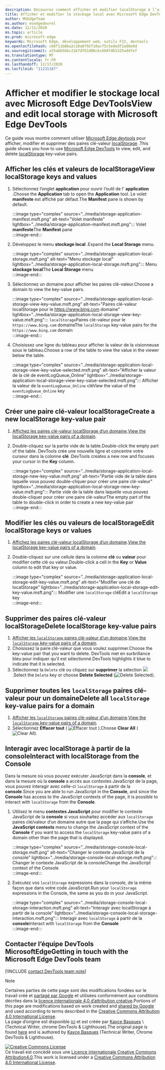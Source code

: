 ```yaml
---
description: Découvrez comment afficher et modifier localStorage à l’aide du volet stockage local et de la console.
title: Afficher et modifier le stockage local avec Microsoft Edge DevTools
author: MSEdgeTeam
ms.author: msedgedevrel
ms.date: 12/11/2020
ms.topic: article
ms.prod: microsoft-edge
keywords: Microsoft Edge, développement web, outils F12, devtools
ms.openlocfilehash: c68f11b8ba2c10a0792f10acf5c5ededf2ad8e8d
ms.sourcegitcommit: a35a6b5bbc21b7df61d08cbc6b074b5325ad4fef
ms.translationtype: MT
ms.contentlocale: fr-FR
ms.lasthandoff: 12/17/2020
ms.locfileid: "11231187"
---
```

<!-- Copyright Kayce Basques 

   Licensed under the Apache License, Version 2.0 (the "License");
   you may not use this file except in compliance with the License.
   You may obtain a copy of the License at

       https://www.apache.org/licenses/LICENSE-2.0

   Unless required by applicable law or agreed to in writing, software
   distributed under the License is distributed on an "AS IS" BASIS,
   WITHOUT WARRANTIES OR CONDITIONS OF ANY KIND, either express or implied.
   See the License for the specific language governing permissions and
   limitations under the License.  -->  

# <span data-ttu-id="f94b0-104">Afficher et modifier le stockage local avec Microsoft Edge DevTools</span><span class="sxs-lookup"><span data-stu-id="f94b0-104">View and edit local storage with Microsoft Edge DevTools</span></span>  

<span data-ttu-id="f94b0-105">Ce guide vous montre comment utiliser [Microsoft Edge devtools][MicrosoftEdgeDevTools] pour afficher, modifier et supprimer des paires clé-valeur [localStorage][MDNWindowsLocalStorage] .</span><span class="sxs-lookup"><span data-stu-id="f94b0-105">This guide shows you how to use [Microsoft Edge DevTools][MicrosoftEdgeDevTools] to view, edit, and delete [localStorage][MDNWindowsLocalStorage] key-value pairs.</span></span>  

## <span data-ttu-id="f94b0-106">Afficher les clés et valeurs de localStorage</span><span class="sxs-lookup"><span data-stu-id="f94b0-106">View localStorage keys and values</span></span>  

1.  <span data-ttu-id="f94b0-107">Sélectionnez l’onglet **application** pour ouvrir l’outil de l' **application** .</span><span class="sxs-lookup"><span data-stu-id="f94b0-107">Choose the **Application** tab to open the **Application** tool.</span></span>  <span data-ttu-id="f94b0-108">Le volet **manifeste** est affiché par défaut.</span><span class="sxs-lookup"><span data-stu-id="f94b0-108">The **Manifest** pane is shown by default.</span></span>  
    
    :::image type="complex" source="../media/storage-application-manifest.msft.png" alt-text="Volet manifeste" lightbox="../media/storage-application-manifest.msft.png":::
       <span data-ttu-id="f94b0-110">Volet **manifeste**</span><span class="sxs-lookup"><span data-stu-id="f94b0-110">The **Manifest** pane</span></span>  
    :::image-end:::  
    
1.  <span data-ttu-id="f94b0-111">Développez le menu **stockage local** .</span><span class="sxs-lookup"><span data-stu-id="f94b0-111">Expand the **Local Storage** menu.</span></span>  
    
    :::image type="complex" source="../media/storage-application-local-storage.msft.png" alt-text="Menu stockage local" lightbox="../media/storage-application-local-storage.msft.png":::
       <span data-ttu-id="f94b0-113">Menu **stockage local**</span><span class="sxs-lookup"><span data-stu-id="f94b0-113">The **Local Storage** menu</span></span>  
    :::image-end:::  
    
1.  <span data-ttu-id="f94b0-114">Sélectionnez un domaine pour afficher les paires clé-valeur.</span><span class="sxs-lookup"><span data-stu-id="f94b0-114">Choose a domain to view the key-value pairs.</span></span>  
    
    :::image type="complex" source="../media/storage-application-local-storage-view-key-value.msft.png" alt-text="Paires clé-valeur localStorage pour le https://www.bing.com domaine" lightbox="../media/storage-application-local-storage-view-key-value.msft.png":::
       <span data-ttu-id="f94b0-116">`localStorage`Paires clé-valeur pour le `https://www.bing.com` domaine</span><span class="sxs-lookup"><span data-stu-id="f94b0-116">The `localStorage` key-value pairs for the `https://www.bing.com` domain</span></span>  
    :::image-end:::  
    
1.  <span data-ttu-id="f94b0-117">Choisissez une ligne du tableau pour afficher la valeur de la visionneuse sous le tableau.</span><span class="sxs-lookup"><span data-stu-id="f94b0-117">Choose a row of the table to view the value in the viewer below the table.</span></span>  
    
    :::image type="complex" source="../media/storage-application-local-storage-view-key-value-selected.msft.png" alt-text="Afficher la valeur de la clé de eventLogQueue_Online" lightbox="../media/storage-application-local-storage-view-key-value-selected.msft.png":::
       <span data-ttu-id="f94b0-119">Afficher la valeur de la `eventLogQueue_Online` clé</span><span class="sxs-lookup"><span data-stu-id="f94b0-119">View the value of the `eventLogQueue_Online` key</span></span>  
    :::image-end:::  
    
## <span data-ttu-id="f94b0-120">Créer une paire clé-valeur localStorage</span><span class="sxs-lookup"><span data-stu-id="f94b0-120">Create a new localStorage key-value pair</span></span>  

1.  <span data-ttu-id="f94b0-121">[Affichez les paires clé-valeur localStorage d’un domaine](#view-localstorage-keys-and-values).</span><span class="sxs-lookup"><span data-stu-id="f94b0-121">[View the localStorage key-value pairs of a domain](#view-localstorage-keys-and-values).</span></span>  
1.  <span data-ttu-id="f94b0-122">Double-cliquez sur la partie vide de la table.</span><span class="sxs-lookup"><span data-stu-id="f94b0-122">Double-click the empty part of the table.</span></span>  <span data-ttu-id="f94b0-123">DevTools crée une nouvelle ligne et concentre votre curseur dans la colonne **clé** .</span><span class="sxs-lookup"><span data-stu-id="f94b0-123">DevTools creates a new row and focuses your cursor in the **Key** column.</span></span>  
    
    :::image type="complex" source="../media/storage-application-local-storage-new-key-value.msft.png" alt-text="Partie vide de la table dans laquelle vous pouvez double-cliquer pour créer une paire clé-valeur" lightbox="../media/storage-application-local-storage-new-key-value.msft.png":::
       <span data-ttu-id="f94b0-125">Partie vide de la table dans laquelle vous pouvez double-cliquer pour créer une paire clé-valeur</span><span class="sxs-lookup"><span data-stu-id="f94b0-125">The empty part of the table to double-click in order to create a new key-value pair</span></span>  
    :::image-end:::  
    
## <span data-ttu-id="f94b0-126">Modifier les clés ou valeurs de localStorage</span><span class="sxs-lookup"><span data-stu-id="f94b0-126">Edit localStorage keys or values</span></span>  

1.  <span data-ttu-id="f94b0-127">[Affichez les paires clé-valeur localStorage d’un domaine](#view-localstorage-keys-and-values).</span><span class="sxs-lookup"><span data-stu-id="f94b0-127">[View the localStorage key-value pairs of a domain](#view-localstorage-keys-and-values).</span></span>  
1.  <span data-ttu-id="f94b0-128">Double-cliquez sur une cellule dans la colonne **clé** ou **valeur** pour modifier cette clé ou valeur.</span><span class="sxs-lookup"><span data-stu-id="f94b0-128">Double-click a cell in the **Key** or **Value** column to edit that key or value.</span></span>  
    
    :::image type="complex" source="../media/storage-application-local-storage-edit-key-value.msft.png" alt-text="Modifier une clé de localStorage" lightbox="../media/storage-application-local-storage-edit-key-value.msft.png":::
       <span data-ttu-id="f94b0-130">Modifier une `localStorage` clé</span><span class="sxs-lookup"><span data-stu-id="f94b0-130">Edit a `localStorage` key</span></span>  
    :::image-end:::  
    
## <span data-ttu-id="f94b0-131">Supprimer des paires clé-valeur localStorage</span><span class="sxs-lookup"><span data-stu-id="f94b0-131">Delete localStorage key-value pairs</span></span>  

1.  <span data-ttu-id="f94b0-132">[Afficher les `localStorage` paires clé-valeur d’un domaine](#view-localstorage-keys-and-values).</span><span class="sxs-lookup"><span data-stu-id="f94b0-132">[View the `localStorage` key-value pairs of a domain](#view-localstorage-keys-and-values).</span></span>  
1.  <span data-ttu-id="f94b0-133">Choisissez la paire clé-valeur que vous voulez supprimer.</span><span class="sxs-lookup"><span data-stu-id="f94b0-133">Choose the key-value pair that you want to delete.</span></span>  <span data-ttu-id="f94b0-134">DevTools met en surbrillance bleu pour indiquer qu’il est sélectionné.</span><span class="sxs-lookup"><span data-stu-id="f94b0-134">DevTools highlights it blue to indicate that it is selected.</span></span>  
1.  <span data-ttu-id="f94b0-135">Sélectionnez la `Delete` clé ou cliquez sur **supprimer** la sélection ![ ][ImageDeleteIcon] .</span><span class="sxs-lookup"><span data-stu-id="f94b0-135">Select the `Delete` key or choose **Delete Selected** \(![Delete Selected][ImageDeleteIcon]\).</span></span>  
    
## <span data-ttu-id="f94b0-136">Supprimer toutes les `localStorage` paires clé-valeur pour un domaine</span><span class="sxs-lookup"><span data-stu-id="f94b0-136">Delete all `localStorage` key-value pairs for a domain</span></span>  

1.  <span data-ttu-id="f94b0-137">[Afficher les `localStorage` paires clé-valeur d’un domaine](#view-localstorage-keys-and-values).</span><span class="sxs-lookup"><span data-stu-id="f94b0-137">[View the `localStorage` key-value pairs of a domain](#view-localstorage-keys-and-values).</span></span>  
1.  <span data-ttu-id="f94b0-138">Sélectionnez **Effacer tout** ( ![ Effacer tout ][ImageClearIcon] ).</span><span class="sxs-lookup"><span data-stu-id="f94b0-138">Choose **Clear All** \(![Clear All][ImageClearIcon]\).</span></span>  
    
## <span data-ttu-id="f94b0-139">Interagir avec localStorage à partir de la console</span><span class="sxs-lookup"><span data-stu-id="f94b0-139">Interact with localStorage from the Console</span></span>  

<span data-ttu-id="f94b0-140">Dans la mesure où vous pouvez exécuter JavaScript dans la **console**, et dans la mesure où la **console** a accès aux contextes JavaScript de la page, vous pouvez interagir avec celle-ci `localStorage` à partir de la **console**.</span><span class="sxs-lookup"><span data-stu-id="f94b0-140">Since you are able to run JavaScript in the **Console**, and since the **Console** has access to the JavaScript contexts of the page, it is possible to interact with `localStorage` from the **Console**.</span></span>  

1.  <span data-ttu-id="f94b0-141">Utilisez le menu **contextes JavaScript** pour modifier le contexte JavaScript de la **console** si vous souhaitez accéder aux `localStorage` paires clé/valeur d’un domaine autre que la page qui s’affiche.</span><span class="sxs-lookup"><span data-stu-id="f94b0-141">Use the **JavaScript contexts** menu to change the JavaScript context of the **Console** if you want to access the `localStorage` key-value pairs of a domain other than the page that is displayed.</span></span>  
    
    :::image type="complex" source="../media/storage-console-local-storage.msft.png" alt-text="Changer le contexte JavaScript de la console" lightbox="../media/storage-console-local-storage.msft.png":::
       <span data-ttu-id="f94b0-143">Changer le contexte JavaScript de la console</span><span class="sxs-lookup"><span data-stu-id="f94b0-143">Change the JavaScript context of the Console</span></span>  
    :::image-end:::  
    
1.  <span data-ttu-id="f94b0-144">Exécutez vos `localStorage` expressions dans la console, de la même façon que dans votre code JavaScript.</span><span class="sxs-lookup"><span data-stu-id="f94b0-144">Run your `localStorage` expressions in the Console, the same as you do in your JavaScript.</span></span>  
    
    :::image type="complex" source="../media/storage-console-local-storage-interaction.msft.png" alt-text="Interagir avec localStorage à partir de la console" lightbox="../media/storage-console-local-storage-interaction.msft.png":::
       <span data-ttu-id="f94b0-146">Interagir avec `localStorage` à partir de la **console**</span><span class="sxs-lookup"><span data-stu-id="f94b0-146">Interact with `localStorage` from the **Console**</span></span>  
    :::image-end:::  
    
## <span data-ttu-id="f94b0-147">Contacter l’équipe DevTools MicrosoftEdge</span><span class="sxs-lookup"><span data-stu-id="f94b0-147">Getting in touch with the Microsoft Edge DevTools team</span></span>  

[!INCLUDE [contact DevTools team note](../includes/contact-devtools-team-note.md)]  

<!-- image links -->  

[ImageClearIcon]: ../media/clear-icon.msft.png  
[ImageDeleteIcon]: ../media/delete-icon.msft.png  

<!-- links -->  

[MicrosoftEdgeDevTools]: ../../devtools-guide-chromium/index.md "Outils de développement Microsoft Edge (chrome) | Documents Microsoft"  

[MDNWindowsLocalStorage]: https://developer.mozilla.org/docs/Web/API/Window/localStorage "Window. localStorage | MDN"  

> [!NOTE]
> <span data-ttu-id="f94b0-150">Certaines parties de cette page sont des modifications fondées sur le travail créé et [partagé par Google][GoogleSitePolicies] et utilisées conformément aux conditions décrites dans la [licence internationale 4,0 d’attribution créative][CCA4IL].</span><span class="sxs-lookup"><span data-stu-id="f94b0-150">Portions of this page are modifications based on work created and [shared by Google][GoogleSitePolicies] and used according to terms described in the [Creative Commons Attribution 4.0 International License][CCA4IL].</span></span>  
> <span data-ttu-id="f94b0-151">La page d’origine est disponible [ici](https://developers.google.com/web/tools/chrome-devtools/storage/localstorage) et est créée par [Kayce Basques][KayceBasques] \ (Technical Writer, chrome DevTools \& Lighthouse\).</span><span class="sxs-lookup"><span data-stu-id="f94b0-151">The original page is found [here](https://developers.google.com/web/tools/chrome-devtools/storage/localstorage) and is authored by [Kayce Basques][KayceBasques] \(Technical Writer, Chrome DevTools \& Lighthouse\).</span></span>  

[![Creative Commons License][CCby4Image]][CCA4IL]  
<span data-ttu-id="f94b0-153">Ce travail est concédé sous une [Licence internationale Creative Commons Attribution4.0][CCA4IL].</span><span class="sxs-lookup"><span data-stu-id="f94b0-153">This work is licensed under a [Creative Commons Attribution 4.0 International License][CCA4IL].</span></span>  

[CCA4IL]: https://creativecommons.org/licenses/by/4.0  
[CCby4Image]: https://i.creativecommons.org/l/by/4.0/88x31.png  
[GoogleSitePolicies]: https://developers.google.com/terms/site-policies  
[KayceBasques]: https://developers.google.com/web/resources/contributors/kaycebasques  
